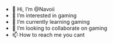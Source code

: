 - 👋 Hi, I’m @Navoii
- 👀 I’m interested in gaming
- 🌱 I’m currently learning gaming
- 💞️ I’m looking to collaborate on gaming
- 📫 How to reach me you cant

<!---
Navoii/Navoii is a ✨ special ✨ repository because its `README.md` (this file) appears on your GitHub profile.
You can click the Preview link to take a look at your changes.
--->
